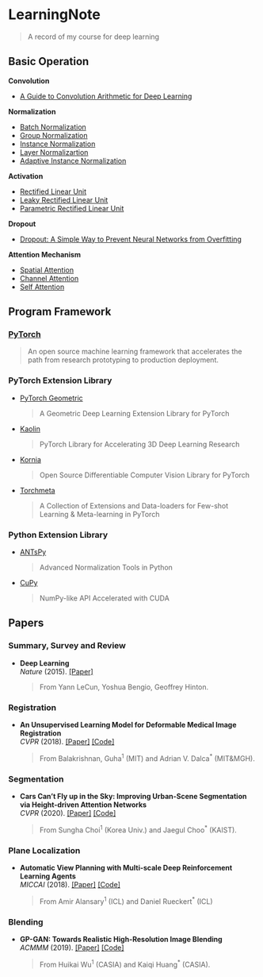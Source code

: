 # LearningNote
> A record of my course for deep learning

## Basic Operation
**Convolution**
- [A Guide to Convolution Arithmetic for Deep Learning](https://arxiv.org/abs/1603.07285)  

**Normalization**
- [Batch Normalization](https://arxiv.org/abs/1502.03167)
- [Group Normalization](https://arxiv.org/abs/1803.08494)
- [Instance Normalization](https://arxiv.org/abs/1607.08022)
- [Layer Normalizartion](https://arxiv.org/pdf/1607.06450.pdf)
- [Adaptive Instance Normalization](https://arxiv.org/pdf/1703.06868.pdf)

**Activation**  
- [Rectified Linear Unit](http://proceedings.mlr.press/v15/glorot11a.html)
- [Leaky Rectified Linear Unit](https://ai.stanford.edu/~amaas/papers/relu_hybrid_icml2013_final.pdf)
- [Parametric Rectified Linear Unit](https://arxiv.org/abs/1502.01852)  

**Dropout**
- [Dropout: A Simple Way to Prevent Neural Networks from Overfitting](https://pdfs.semanticscholar.org/6c8b/30f63f265c32e26d999aa1fef5286b8308ad.pdf?_ga=2.6613809.2000749700.1589247527-1305559627.1585206618)

**Attention Mechanism**
- [Spatial Attention](https://arxiv.org/pdf/1502.03044.pdf)
- [Channel Attention](http://openaccess.thecvf.com/content_cvpr_2018/CameraReady/1287.pdf)
- [Self Attention](https://arxiv.org/pdf/1805.08318.pdf)

## Program Framework
### [PyTorch](https://pytorch.org/)  
> An open source machine learning framework that accelerates the path from research prototyping to production deployment.

### PyTorch Extension Library
- [PyTorch Geometric](https://github.com/rusty1s/pytorch_geometric)
  > A Geometric Deep Learning Extension Library for PyTorch
- [Kaolin](https://github.com/NVIDIAGameWorks/kaolin)
  > PyTorch Library for Accelerating 3D Deep Learning Research
- [Kornia](https://github.com/kornia/kornia)
  > Open Source Differentiable Computer Vision Library for PyTorch
- [Torchmeta](https://github.com/tristandeleu/pytorch-meta)
  > A Collection of Extensions and Data-loaders for Few-shot Learning & Meta-learning in PyTorch
  
### Python Extension Library
- [ANTsPy](https://github.com/ANTsX/ANTsPy)
  > Advanced Normalization Tools in Python
- [CuPy](https://github.com/cupy/cupy)
  > NumPy-like API Accelerated with CUDA

## Papers
### Summary, Survey and Review
- **Deep Learning**   
  *Nature* (2015). [[Paper]](https://www.nature.com/articles/nature14539)
  > From Yann LeCun, Yoshua Bengio, Geoffrey Hinton.

### Registration
- **An Unsupervised Learning Model for Deformable Medical Image Registration**  
  *CVPR* (2018). [[Paper]](https://arxiv.org/abs/1802.02604) [[Code]](https://github.com/voxelmorph/voxelmorph)
  > From Balakrishnan, Guha<sup>1</sup> (MIT) and Adrian V. Dalca<sup>*</sup> (MIT&MGH).
  
### Segmentation
- **Cars Can’t Fly up in the Sky: Improving Urban-Scene Segmentation via Height-driven Attention Networks**  
  *CVPR* (2020). [[Paper]](https://arxiv.org/pdf/2003.05128.pdf) [[Code]](https://github.com/shachoi/HANet)
  > From Sungha Choi<sup>1</sup> (Korea Univ.) and Jaegul Choo<sup>*</sup> (KAIST).

### Plane Localization
- **Automatic View Planning with Multi-scale Deep Reinforcement Learning Agents**   
  *MICCAI* (2018). [[Paper]](https://arxiv.org/pdf/1806.03228.pdf) [[Code]](https://git.io/vhuMZ)  
  > From Amir Alansary<sup>1</sup> (ICL) and Daniel Rueckert<sup>*</sup> (ICL)  

### Blending
- **GP-GAN: Towards Realistic High-Resolution Image Blending**  
  *ACMMM* (2019). [[Paper]](https://arxiv.org/pdf/1703.07195.pdf) [[Code]](https://github.com/wuhuikai/GP-GAN)  
  > From Huikai Wu<sup>1</sup> (CASIA) and Kaiqi Huang<sup>*</sup> (CASIA).

